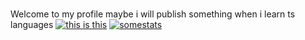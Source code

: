 
#

Welcome to my profile
maybe i will publish something when i learn ts languages
[![this is this](https://skillicons.dev/icons?i=cpp,python,lua)](https://skillicons.dev)
 [![somestats](https://github-readme-stats.vercel.app/api?username=xtr3d)](https://github.com/anuraghazra/github-readme-stats)